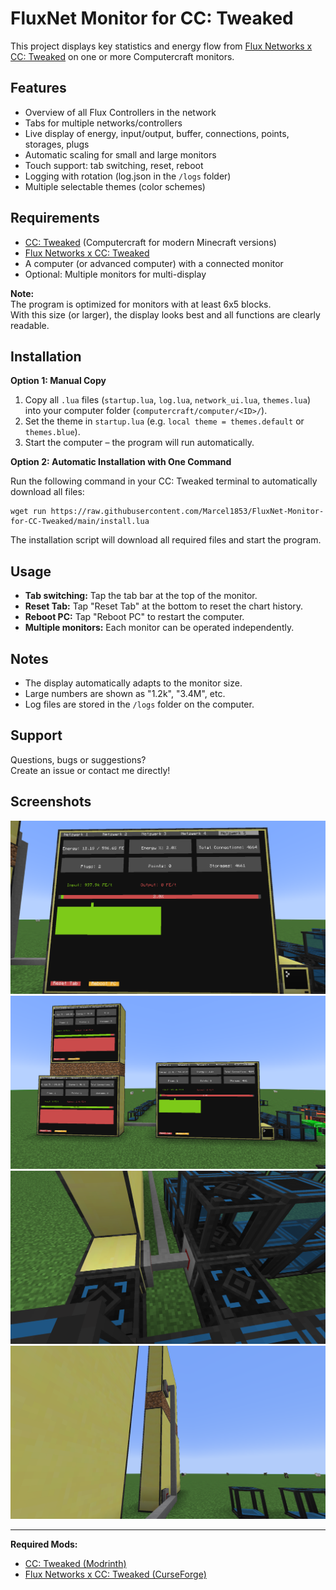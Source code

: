# FluxNet Monitor for CC: Tweaked

This project displays key statistics and energy flow from [Flux Networks x CC: Tweaked](https://www.curseforge.com/minecraft/mc-mods/flux-network-x-cc-tweaked) on one or more Computercraft monitors.

## Features

- Overview of all Flux Controllers in the network
- Tabs for multiple networks/controllers
- Live display of energy, input/output, buffer, connections, points, storages, plugs
- Automatic scaling for small and large monitors
- Touch support: tab switching, reset, reboot
- Logging with rotation (log.json in the `/logs` folder)
- Multiple selectable themes (color schemes)

## Requirements

- [CC: Tweaked](https://modrinth.com/mod/cc-tweaked) (Computercraft for modern Minecraft versions)
- [Flux Networks x CC: Tweaked](https://www.curseforge.com/minecraft/mc-mods/flux-network-x-cc-tweaked)
- A computer (or advanced computer) with a connected monitor
- Optional: Multiple monitors for multi-display

**Note:**  
The program is optimized for monitors with at least 6x5 blocks.  
With this size (or larger), the display looks best and all functions are clearly readable.

## Installation

**Option 1: Manual Copy**

1. Copy all `.lua` files (`startup.lua`, `log.lua`, `network_ui.lua`, `themes.lua`) into your computer folder (`computercraft/computer/<ID>/`).
2. Set the theme in `startup.lua` (e.g. `local theme = themes.default` or `themes.blue`).
3. Start the computer – the program will run automatically.

**Option 2: Automatic Installation with One Command**

Run the following command in your CC: Tweaked terminal to automatically download all files:

```
wget run https://raw.githubusercontent.com/Marcel1853/FluxNet-Monitor-for-CC-Tweaked/main/install.lua
```

The installation script will download all required files and start the program.

## Usage

- **Tab switching:** Tap the tab bar at the top of the monitor.
- **Reset Tab:** Tap "Reset Tab" at the bottom to reset the chart history.
- **Reboot PC:** Tap "Reboot PC" to restart the computer.
- **Multiple monitors:** Each monitor can be operated independently.

## Notes

- The display automatically adapts to the monitor size.
- Large numbers are shown as "1.2k", "3.4M", etc.
- Log files are stored in the `/logs` folder on the computer.

## Support

Questions, bugs or suggestions?  
Create an issue or contact me directly!

## Screenshots

![Monitor display with tab and chart](img/monitor.png)
![Multiple monitors and networks](img/monitore.png)
![FluxNet wiring and controllers](img/connecte_conkollers.png)
![Side view: monitor and cable](img/connected_monitors.png)

---

**Required Mods:**
- [CC: Tweaked (Modrinth)](https://modrinth.com/mod/cc-tweaked)
- [Flux Networks x CC: Tweaked (CurseForge)](https://www.curseforge.com/minecraft/mc-mods/flux-network-x-cc-tweaked)